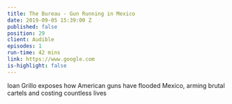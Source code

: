 ```yaml
---
title: The Bureau - Gun Running in Mexico
date: 2019-09-05 15:39:00 Z
published: false
position: 29
client: Audible
episodes: 1
run-time: 42 mins
link: https://www.google.com
is-highlight: false
---
```


Ioan Grillo exposes how American guns have flooded Mexico, arming brutal cartels and costing countless lives